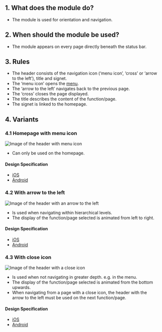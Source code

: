 ## 1. What does the module do?
*   The module is used for orientation and navigation.

## 2. When should the module be used?
*   The module appears on every page directly beneath the status bar.

## 3. Rules
*   The header consists of the navigation icon (‘menu icon’, ‘cross’ or ‘arrow to the left’), title and signet.
*   The ‘menu icon’ opens the [menu](https://digital.sbb.ch/en/mobile/modules/menu). 
*   The ‘arrow to the left’ navigates back to the previous page.
*   The ‘cross’ closes the page displayed.
*   The title describes the content of the function/page.
*   The signet is linked to the homepage.

## 4. Variants
### 4.1 Homepage with menu icon
![Image of the header with menu icon](https://raw.githubusercontent.com/sbb-design-systems/design-system-mobile-documentation/master/documentation/modules/header/images/MM01_Startseite.png 'class: image')

*   Can only be used on the homepage. 
#### Design Specification
*   [iOS](https://sbb.invisionapp.com/d/main#/console/14051805/322943537/inspect)
*   [Android](https://sbb.invisionapp.com/d/main#/console/14051805/322943538/inspect)

### 4.2 With arrow to the left
![Image of the header with an arrow to the left](https://raw.githubusercontent.com/sbb-design-systems/design-system-mobile-documentation/master/documentation/modules/header/images/MM01_Back.png 'class: image')

*   Is used when navigating within hierarchical levels.
*   The display of the function/page selected is animated from left to right. 
    
#### Design Specification
*   [iOS](https://sbb.invisionapp.com/d/main#/console/14051805/322943539/inspect)
*   [Android](https://sbb.invisionapp.com/d/main#/console/14051805/322943540/inspect)

### 4.3 With close icon
![Image of the header with a close icon](https://raw.githubusercontent.com/sbb-design-systems/design-system-mobile-documentation/master/documentation/modules/header/images/MM01_Close.png 'class: image')

*   Is used when not navigating in greater depth. e.g. in the menu.
*   The display of the function/page selected is animated from the bottom upwards.
*   When navigating from a page with a close icon, the header with the arrow to the left must be used on the next function/page. 

#### Design Specification
*   [iOS](https://sbb.invisionapp.com/d/main#/console/14051805/322943541/inspect)
*   [Android](https://sbb.invisionapp.com/d/main#/console/14051805/322943542/inspect)